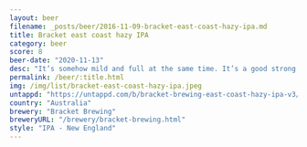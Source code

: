 ```yaml
---
layout: beer
filename: _posts/beer/2016-11-09-bracket-east-coast-hazy-ipa.md
title: Bracket east coast hazy IPA
category: beer
score: 8
beer-date: "2020-11-13"
desc: "It’s somehow mild and full at the same time. It’s a good strong staple beer"
permalink: /beer/:title.html
img: /img/list/bracket-east-coast-hazy-ipa.jpeg
untappd: "https://untappd.com/b/bracket-brewing-east-coast-hazy-ipa-v3/4041078"
country: "Australia"
brewery: "Bracket Brewing"
breweryURL: "/brewery/bracket-brewing.html"
style: "IPA - New England"
---
```

